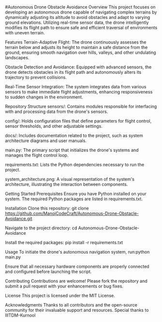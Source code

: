 #Autonomous Drone Obstacle Avoidance
Overview
This project focuses on developing an autonomous drone capable of navigating complex terrains by dynamically adjusting its altitude to avoid obstacles and adapt to varying ground elevations. Utilizing real-time sensor data, the drone intelligently modifies its flight path to ensure safe and efficient traversal of environments with uneven terrain.​

Features
Terrain-Adaptive Flight: The drone continuously assesses the terrain below and adjusts its height to maintain a safe distance from the ground, ensuring smooth navigation over hills, valleys, and other undulating landscapes.​

Obstacle Detection and Avoidance: Equipped with advanced sensors, the drone detects obstacles in its flight path and autonomously alters its trajectory to prevent collisions.​

Real-Time Sensor Integration: The system integrates data from various sensors to make immediate flight adjustments, enhancing responsiveness to sudden changes in the environment.​

Repository Structure
sensors/: Contains modules responsible for interfacing with and processing data from the drone's sensors.​

config/: Holds configuration files that define parameters for flight control, sensor thresholds, and other adjustable settings.​

docs/: Includes documentation related to the project, such as system architecture diagrams and user manuals.​

main.py: The primary script that initializes the drone's systems and manages the flight control loop.​

requirements.txt: Lists the Python dependencies necessary to run the project.​

system_architecture.png: A visual representation of the system's architecture, illustrating the interaction between components.​

Getting Started
Prerequisites
Ensure you have Python installed on your system. The required Python packages are listed in requirements.txt.​

Installation
Clone this repository:​
git clone https://github.com/ManojCodeCraft/Autonomous-Drone-Obstacle-Avoidance.git

Navigate to the project directory:​
cd Autonomous-Drone-Obstacle-Avoidance

Install the required packages:​
pip install -r requirements.txt

Usage
To initiate the drone's autonomous navigation system, run:​
python main.py

Ensure that all necessary hardware components are properly connected and configured before launching the script.​

Contributing
Contributions are welcome! Please fork the repository and submit a pull request with your enhancements or bug fixes.​

License
This project is licensed under the MIT License.​

Acknowledgments
Thanks to all contributors and the open-source community for their invaluable support and resources.
Special thanks to IIITDM-Kurnool
